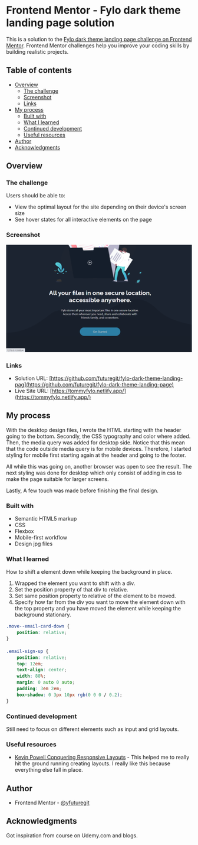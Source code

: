 # Frontend Mentor - Fylo dark theme landing page solution

This is a solution to the [Fylo dark theme landing page challenge on Frontend Mentor](https://www.frontendmentor.io/challenges/fylo-dark-theme-landing-page-5ca5f2d21e82137ec91a50fd). Frontend Mentor challenges help you improve your coding skills by building realistic projects. 

## Table of contents

- [Overview](#overview)
  - [The challenge](#the-challenge)
  - [Screenshot](#screenshot)
  - [Links](#links)
- [My process](#my-process)
  - [Built with](#built-with)
  - [What I learned](#what-i-learned)
  - [Continued development](#continued-development)
  - [Useful resources](#useful-resources)
- [Author](#author)
- [Acknowledgments](#acknowledgments)


## Overview

### The challenge

Users should be able to:

- View the optimal layout for the site depending on their device's screen size
- See hover states for all interactive elements on the page

### Screenshot

![](./img/Fylo-hover-state.png)


### Links

- Solution URL: [https://github.com/futuregit/fylo-dark-theme-landing-pag](https://github.com/futuregit/fylo-dark-theme-landing-page)
- Live Site URL: [https://tommyfylo.netlify.app/](https://tommyfylo.netlify.app/)

## My process

With the desktop design files, I wrote the HTML starting with the header going to the bottom. Secondly, the CSS typography and color where added. Then, the media query was added for desktop side. Notice that this mean that the code outside media query is for mobile devices. Therefore, I started styling for mobile first starting again at the header and going to the footer. 

All while this was going on, another browser was open to see the result. The next styling was done for desktop which only consist of adding in css to make the page suitable for larger screens.

Lastly, A few touch was made before finishing the final design.

### Built with

- Semantic HTML5 markup
- CSS 
- Flexbox
- Mobile-first workflow
- Design jpg files

### What I learned

How to shift a element down while keeping the background in place.
1. Wrapped the element you want to shift with a div.
2. Set the position property of that div to relative.
3. Set same position property to relative of the element to be moved.
4. Specify how far from the div you want to move the element down with the top property and you have moved the element while keeping the background stationary. 


```css
.move--email-card-down {
    position: relative;
}

.email-sign-up {
    position: relative;
    top: 12em;
    text-align: center;
    width: 88%;
    margin: 0 auto 0 auto;
    padding: 3em 2em;
    box-shadow: 0 3px 10px rgb(0 0 0 / 0.2);
}

```

### Continued development

Still need to focus on different elements such as input and grid layouts.

### Useful resources

- [Kevin Powell Conquering Responsive Layouts](https://courses.kevinpowell.co/courses/conquering-responsive-layouts) - This helped me to really hit the ground running creating layouts. I really like this because everything else fall in place.

## Author

- Frontend Mentor - [@yfuturegit](https://www.frontendmentor.io/profile/futuregit)


## Acknowledgments

Got inspiration from course on Udemy.com and blogs.

